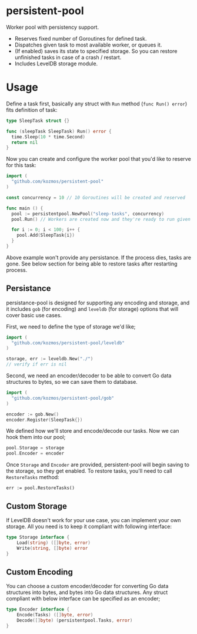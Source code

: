 # persistent-pool

Worker pool with persistency support.

* Reserves fixed number of Goroutines for defined task.
* Dispatches given task to most available worker, or queues it.
* (If enabled) saves its state to specified storage. So you can restore unfinished tasks in case of a crash / restart.
* Includes LevelDB storage module.

# Usage

Define a task first, basically any struct with `Run` method (`func Run() error`) fits definition of task:

```go
type SleepTask struct {}

func (sleepTask SleepTask) Run() error {
  time.Sleep(10 * time.Second)
  return nil
}
```

Now you can create and configure the worker pool that you'd like to reserve for this task:

```go
import (
  "github.com/kozmos/persistent-pool"
)

const concurrency = 10 // 10 Goroutines will be created and reserved

func main () {
  pool := persistentpool.NewPool("sleep-tasks", concurrency)
  pool.Run() // Workers are created now and they're ready to run given tasks.

  for i := 0; i < 100; i++ {
    pool.Add(SleepTask{i})
  }
}
```

Above example won't provide any persistance. If the process dies, tasks are gone. See below section for
being able to restore tasks after restarting process.

## Persistance

persistance-pool is designed for supporting any encoding and storage, and it includes `gob` (for encoding) and `leveldb` (for storage)
options that will cover basic use cases.

First, we need to define the type of storage we'd like;

```go
import (
  "github.com/kozmos/persistent-pool/leveldb"
)

storage, err := leveldb.New("./")
// verify if err is nil
```

Second, we need an encoder/decoder to be able to convert Go data structures to bytes, so we can save them to database.

```go
import (
  "github.com/kozmos/persistent-pool/gob"
)

encoder := gob.New()
encoder.Register(SleepTask{})
```

We defined how we'll store and encode/decode our tasks. Now we can hook them into our pool;

```go
pool.Storage = storage
pool.Encoder = encoder
```

Once `Storage` and `Encoder` are provided, persistent-pool will begin saving to the storage, so they get enabled.
To restore tasks, you'll need to call `RestoreTasks` method:

```
err := pool.RestoreTasks()

```
## Custom Storage

If LevelDB doesn't work for your use case, you can implement your own storage. All you need is to keep it compliant with following interface:

```go
type Storage interface {
	Load(string) ([]byte, error)
	Write(string, []byte) error
}
```

## Custom Encoding 

You can choose a custom encoder/decoder for converting Go data structures into bytes, and bytes into Go data structures. Any struct compliant with below interface can be specified as an encoder;

```go
type Encoder interface {
	Encode(Tasks) ([]byte, error)
	Decode([]byte) (persistentpool.Tasks, error)
}
```
